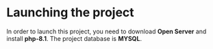 # Launching the project
In order to launch this project, you need to download **Open Server** and install **php-8.1**. The project database is **MYSQL**.
